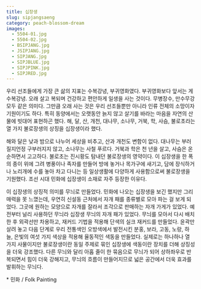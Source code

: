 ```yaml
---
title: 십장생
slug: sipjangsaeng
category: peach-blossom-dream
images:
  - 5504-01.jpg
  - 5504-02.jpg
  - BSIPJANG.jpg
  - JSIPJANG.jpg
  - SIPJANG.jpg
  - SIPJBLUE.jpg
  - SIPJPINK.jpg
  - SIPJRED.jpg
---
```


우리 선조들에게 가장 큰 삶의 지표는 수복강녕, 부귀영화였다. 부귀영화보다 앞서는 게 수복강녕. 오래 살고 복되며 건강하고 편안하게 일생을 사는 것이다. 무병장수, 만수무강 모두 같은 의미다. 그만큼 오래 사는 것은 우리 선조들뿐만 아니라 인류 전체의 소망이자 기원이기도 하다. 특히 동양에서는 오랫동안 늙지 않고 살기를 바라는 마음을 자연의 산물에 빗대어 표현하곤 했다. 해, 달, 산, 개천, 대나무, 소나무, 거북, 학, 사슴, 불로초라는 열 가지 불로장생의 상징을 십장생이라 했다.

해와 달은 낮과 밤으로 나누어 세상을 비추고, 산과 개천도 변함이 없다. 대나무는 부러질지언정 구부러지지 않고, 소나무는 사철 푸르다. 거북과 학은 천 년을 살고, 사슴은 온순하면서 고고하다. 불로초는 진시황도 탐내던 불로장생의 영약이다. 이 십장생을 한 폭의 종이 위에 그려 병풍이나 족자를 만들어 방에 놓거나 목가구에 새기고, 담에 장식하거나 노리개에 수를 놓아 차고 다니는 등 일상생활에 다양하게 사용함으로써 불로장생을 기원했다. 조선 시대 민화에 십장생이 소재로 자주 등장한 이유다.

이 십장생의 상징적 의미를 무늬로 만들었다. 민화에 나오는 십장생을 보긴 했지만 그리 매력을 못 느꼈는데, 우연히 신설동 근처에서 자개 패를 종류별로 모아 파는 걸 보게 되었다. 그곳에 원하는 모양으로 자개를 잘라서 조각으로 판매하는 자개 가게가 있었다. 예전부터 널리 사용하던 무늬라 십장생 무늬의 자개 패가 있었다. 무늬를 모아서 다시 배치한 후 외곽선만 차용하고, 재커드 기법을 적용해 단색의 실크 재커드를 만들었다. 윤곽만 살려 놓고 다음 단계로 우리 전통색인 오방색에서 발전시킨 분홍, 보라, 고동, 노랑, 하늘, 은빛의 여섯 가지 색상을 적용해 율동적인 색동을 만들었다. 실제로는 하나하나 열 가지 사물이지만 불로장생이란 동일 주제로 묶인 십장생에 색동이란 장치를 더해 상징성을 더욱 강조했다. 다른 무늬와 달리 아홉 줄이 한 묶음으로 무늬가 되어 상하좌우로 반복되면서 힘이 더욱 강해지고, 무늬의 흐름이 만들어지므로 넓은 공간에서 더욱 효과를 발휘하는 무늬다.

&#x2A; 민화 / Folk Painting
